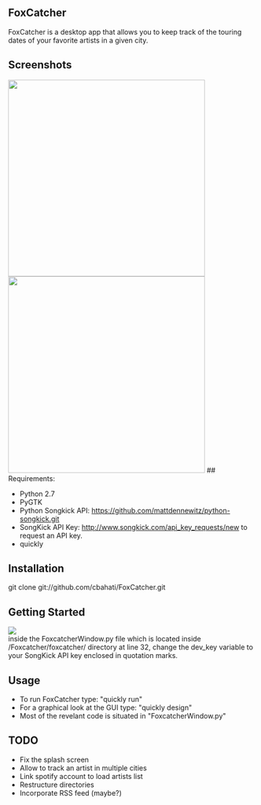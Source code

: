 
## FoxCatcher

FoxCatcher is a desktop app that allows you to keep track of the touring dates of your favorite artists in a given city.

## Screenshots
<img src="http://i.imgur.com/yGb2Lch.png?1" height="400px">
<img src= "http://i.imgur.com/Tsaq9mY.png?1" height="400px">
## Requirements:

 - Python 2.7
 - PyGTK
 - Python Songkick API: https://github.com/mattdennewitz/python-songkick.git
 - SongKick API Key: http://www.songkick.com/api_key_requests/new to request an API key. 
 - quickly

## Installation

git clone git://github.com/cbahati/FoxCatcher.git

## Getting Started

<img src="http://i.imgur.com/rK7C8i8.png" > <br>
inside the FoxcatcherWindow.py file which is located inside /Foxcatcher/foxcatcher/ directory
at line 32, change the dev_key variable to your SongKick API key enclosed in quotation marks.

## Usage
 - To run FoxCatcher type: "quickly run"
 - For a graphical look at the GUI type: "quickly design"
 - Most of the revelant code is situated in "FoxcatcherWindow.py"

## TODO

 - Fix the splash screen
 - Allow to track an artist in multiple cities
 - Link spotify account to load artists list
 - Restructure directories
 - Incorporate RSS feed (maybe?)
